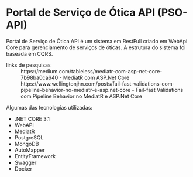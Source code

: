 # Portal de Serviço de Ótica API (PSO-API)
Portal de Serviço de Ótica API é um sistema em RestFull criado em WebApi Core para gerenciamento de serviços de óticas.
A estrutura do sistema foi baseada em CQRS.

<dl>
  <dt>links de pesquisas</dt>
  <dd>https://medium.com/tableless/mediatr-com-asp-net-core-7b98ba0ca640 - MediatR com ASP.Net Core</dd>
  <dd>https://www.wellingtonjhn.com/posts/fail-fast-validations-com-pipeline-behavior-no-mediatr-e-asp.net-core - Fail-fast Validations com Pipeline Behavior no MediatR e ASP.Net Core</dd>
</dl>

Algumas das tecnologias utilizadas:
* .NET CORE 3.1
* WebAPI
* MediatR
* PostgreSQL
* MongoDB
* AutoMapper
* EntityFramework
* Swagger
* Docker
